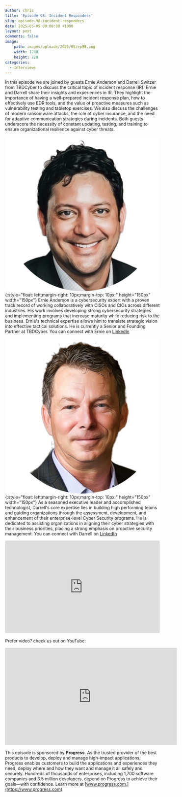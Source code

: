 ```yaml
---
author: chris
title: 'Episode 98: Incident Responders'
slug: episode-98-incident-responders
date: 2025-05-05 09:00:00 +1000
layout: post
comments: false
image:
    path: images/uploads/2025/05/ep98.png
    width: 1280
    height: 720
categories:
  - Interviews
---
```

In this episode we are joined by guests Ernie Anderson and Darrell Switzer from TBDCyber to discuss the critical topic of incident response (IR). Ernie and Darrell share their insights and experiences in IR. They highlight the importance of having a well-prepared incident response plan, how to effectively use EDR tools, and the value of proactive measures such as vulnerability testing and tabletop exercises. We also discuss the challenges of modern ransomware attacks, the role of cyber insurance, and the need for adaptive communication strategies during incidents. Both guests underscore the necessity of constant updating, testing, and training to ensure organizational resilience against cyber threats.

![Ernie](/images/uploads/2025/05/ernie.png){:style="float: left;margin-right: 10px;margin-top: 10px;" height="150px" width="150px"} Ernie Anderson is a cybersecurity expert with a proven track record of working collaboratively with CISOs and CIOs across different industries. His work involves developing strong cybersecurity strategies and implementing programs that increase maturity while reducing risk to the business. Ernie's technical expertise allows him to translate strategic vision into effective tactical solutions. He is currently a Senior and Founding Partner at TBDCyber. You can connect with Ernie on [LinkedIn](https://www.linkedin.com/in/ernieanderson/)

![Darrell](/images/uploads/2025/05/darrell.png){:style="float: left;margin-right: 10px;margin-top: 10px;" height="150px" width="150px"} As a seasoned executive leader and accomplished technologist, Darrell's core expertise lies in building high performing teams and guiding organizations through the assessment, development, and enhancement of their enterprise-level Cyber Security programs. He is dedicated to assisting organizations in aligning their cyber strategies with their business priorities, placing a strong emphasis on proactive security management. You can connect with Darrell on [LinkedIn](https://www.linkedin.com/in/switzerd/)

<p><iframe width="100%" height="300" scrolling="no" frameborder="no" allow="autoplay" src="https://w.soundcloud.com/player/?url=https%3A//api.soundcloud.com/tracks/2090141583&color=%23ff5500&auto_play=false&hide_related=false&show_comments=true&show_user=true&show_reposts=false&show_teaser=true&visual=true"></iframe></p>

Prefer video? check us out on YouTube:

<p><iframe width="560" height="315" src="https://www.youtube.com/embed/y2fLIdu7nMw?si=2VlbQ8xiKvzh6FdS" title="YouTube video player" frameborder="0" allow="accelerometer; autoplay; clipboard-write; encrypted-media; gyroscope; picture-in-picture; web-share" referrerpolicy="strict-origin-when-cross-origin" allowfullscreen></iframe></p>

This episode is sponsored by **Progress.** As the trusted provider of the best products to develop, deploy and manage high-impact applications, Progress enables customers to build the applications and experiences they need, deploy where and how they want and manage it all safely and securely. Hundreds of thousands of enterprises, including 1,700 software companies and 3.5 million developers, depend on Progress to achieve their goals—with confidence. Learn more at [www.progress.com.](https://www.progress.com)
